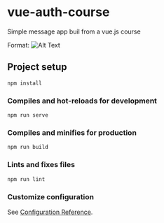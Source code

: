 # vue-auth-course
Simple message app buil from a vue.js course

Format: ![Alt Text]('./vue-auth-frontend/assets/Screenshot_1.png')
## Project setup
```
npm install
```

### Compiles and hot-reloads for development
```
npm run serve
```

### Compiles and minifies for production
```
npm run build
```

### Lints and fixes files
```
npm run lint
```

### Customize configuration
See [Configuration Reference](https://cli.vuejs.org/config/).
